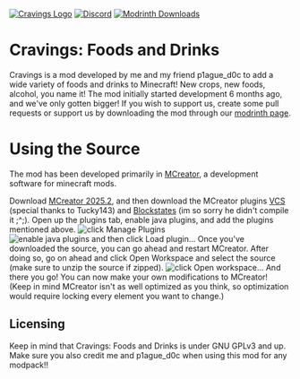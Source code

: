 [![Cravings Logo](https://i.imgur.com/ks3zZbl.png)](https://modrinth.com/mod/cravings/)
[![Discord](https://img.shields.io/discord/1113958006837751951?label=discord&color=%237289DA)](https://discord.gg/c9QZQ8k3uA) [![Modrinth Downloads](https://img.shields.io/modrinth/dt/cravings)](https://modrinth.com/mod/cravings/versions)

# Cravings: Foods and Drinks
Cravings is a mod developed by me and my friend p1ague_d0c to add a wide variety of foods and drinks to Minecraft! New crops, new foods, alcohol, you name it! The mod initially started development 6 months ago, and we've only gotten bigger! If you wish to support us, create some pull requests or support us by downloading the mod through our [modrinth page](https://modrinth.com/mod/cravings/). 
# Using the Source
The mod has been developed primarily in [MCreator](https://mcreator.net/), a development software for minecraft mods.

Download [MCreator 2025.2](https://mcreator.net/download), and then download the MCreator plugins [VCS](https://mcreator.net/plugin/97468/remote-workspaces-support-20232) (special thanks to Tucky143) and [Blockstates](https://github.com/MagicalAlexey/Blockstates-plugin-MCreator/tree/2025.2) (im so sorry he didn't compile it ;^;).
Open up the plugins tab, enable java plugins, and add the plugins mentioned above.
![click Manage Plugins](https://i.imgur.com/TRoOHG3.png)     ![enable java plugins and then click Load plugin...](https://i.imgur.com/028zWyD.png)
Once you've downloaded the source, you can go ahead and restart MCreator. After doing so, go on ahead and click Open Workspace and select the source (make sure to unzip the source if zipped).
![click Open workspace...](https://i.imgur.com/1yJqY2t.png)
And there you go! You can now make your own modifications to MCreator! (Keep in mind MCreator isn't as well optimized as you think, so optimization would require locking every element you want to change.)

## Licensing
Keep in mind that Cravings: Foods and Drinks is under GNU GPLv3 and up.
Make sure you also credit me and p1ague_d0c when using this mod for any modpack!!
